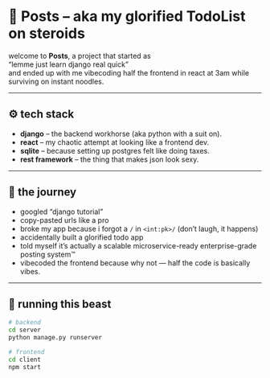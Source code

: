 # 📝 Posts – aka my glorified TodoList on steroids

welcome to **Posts**, a project that started as  
“lemme just learn django real quick”  
and ended up with me vibecoding half the frontend in react at 3am while surviving on instant noodles.

---

## ⚙️ tech stack
- **django** – the backend workhorse (aka python with a suit on).
- **react** – my chaotic attempt at looking like a frontend dev.  
- **sqlite** – because setting up postgres felt like doing taxes.  
- **rest framework** – the thing that makes json look sexy.

---

## 🤡 the journey
- googled “django tutorial”  
- copy-pasted urls like a pro  
- broke my app because i forgot a `/` in `<int:pk>/` (don’t laugh, it happens)  
- accidentally built a glorified todo app  
- told myself it’s actually a scalable microservice-ready enterprise-grade posting system™  
- vibecoded the frontend because why not — half the code is basically vibes.  

---

## 🚀 running this beast
```bash
# backend
cd server
python manage.py runserver

# frontend
cd client
npm start

